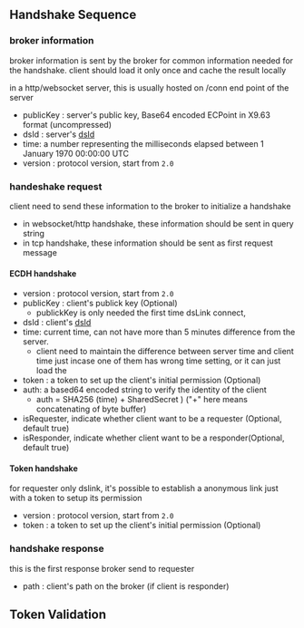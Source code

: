 ## Handshake Sequence

### broker information

broker information is sent by the broker for common information needed for the handshake. client should load it only once and cache the result locally

in a http/websocket server, this is usually hosted on /conn end point of the server

* publicKey : server's public key, Base64 encoded ECPoint in X9.63 format (uncompressed)
* dsId : server's [dsId](https://github.com/dsa-2/docs/wiki/dsId)
* time: a number representing the milliseconds elapsed between 1 January 1970 00:00:00 UTC 
* version : protocol version, start from `2.0`

### handeshake request

client need to send these information to the broker to initialize a handshake

* in websocket/http handshake, these information should be sent in query string
* in tcp handshake, these information should be sent as first request message

#### ECDH handshake

* version : protocol version, start from `2.0`
* publicKey : client's publick key (Optional)
  * publickKey is only needed the first time dsLink connect, 
* dsId : client's [dsId](https://github.com/dsa-2/docs/wiki/dsId)
* time: current time, can not have more than 5 minutes difference from the server. 
   * client need to maintain the difference between server time and client time just incase one of them has wrong time setting, or it can just load the
* token : a token to set up the client's initial permission (Optional)
* auth: a based64 encoded string to verify the identity of the client
   * auth = SHA256 (time) + SharedSecret ) ("+" here means concatenating of byte buffer)
* isRequester, indicate whether client want to be a requester (Optional, default true)
* isResponder, indicate whether client want to be a responder(Optional, default true)


#### Token handshake

for requester only dslink, it's possible to establish a anonymous link just with a token to setup its permission

* version : protocol version, start from `2.0`
* token : a token to set up the client's initial permission (Optional)


### handshake response

this is the first response broker send to requester

* path : client's path on the broker (if client is responder)



## Token Validation

